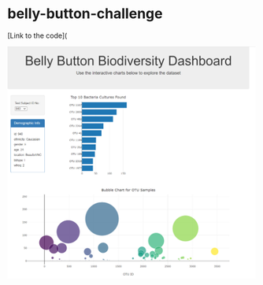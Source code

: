 # belly-button-challenge

[Link to the code](

![The dashbeard](/screenshot/Screenshot%202023-11-28%20175914.png)
